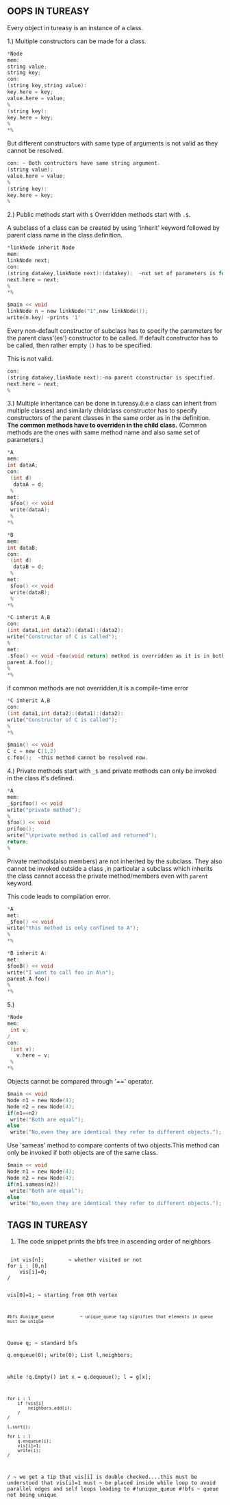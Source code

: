 ## OOPS IN TUREASY
Every object in tureasy is an instance of a class.


1.)
Multiple constructors can be made for a class.
```c
*Node
mem:
string value;
string key;
con:
(string key,string value):
key.here = key;
value.here = value;
%
(string key):
key.here = key;
%
*%
```
But different constructors with same type of arguments is not valid as they cannot be resolved.
```c
con: ~ Both contructors have same string argument.
(string value): 
value.here = value;
%
(string key):
key.here = key;
%
```
2.)
Public methods start with `$`
Overridden methods start with `.$`.

A subclass of a class can be created by using 'inherit' keyword followed by parent class name  in the class definition.

```c
*linkNode inherit Node
mem:
linkNode next;
con: 
(string datakey,linkNode next):(datakey):  ~nxt set of parameters is for the parentclass constructor.
next.here = next;
%
*%

$main << void
linkNode n = new linkNode("1",new linkNode());
write(n.key) ~prints '1'
```
Every non-default constructor of subclass has to specify the parameters for the parent class'(es') constructor to be called. If default constructor has to be called, then rather empty  `()` has to be specified.

This is not valid.
```c
con:  
(string datakey,linkNode next):~no parent cconstructor is specified.
next.here = next;
%
```

3.)
Multiple inheritance can be done in tureasy.(i.e a class can inherit from multiple classes) and similarly childclass constructor has to specify constructors of the parent classes in the same order as in the definition.
**The common methods have to overriden in the child class.**
(Common methods are the ones with same method name and also same set of parameters.)
```c
*A
mem:
int dataA;
con:
 (int d)
  dataA = d;
 %
met:
 $foo() << void
 write(dataA);
 %
*%

*B
mem:
int dataB;
con:
 (int d)
  dataB = d;
 %
met:
 $foo() << void
 write(dataB);
 %
*%

*C inherit A,B
con:
(int data1,int data2):(data1):(data2):
write("Constructor of C is called");
%
met:
.$foo() << void ~foo(void return) method is overridden as it is in both A & B;
parent.A.foo();
%
*%
```
if common methods are not overridden,it is a compile-time error
```c
*C inherit A,B
con:
(int data1,int data2):(data1):(data2):
write("Constructor of C is called");
%
*%

$main() << void
C c = new C(1,2)
c.foo();  ~this method cannot be resolved now.
```
4.)
Private methods start with `_$` and private methods can only be invoked in the class it's defined.

```c
*A
mem:
_$prifoo() << void
write("private method");
%
$foo() << void
prifoo();
write("\nprivate method is called and returned");
return;
%

```

Private methods(also members) are not inherited by the subclass.
 They also cannot be invoked outside a class ,in particular a subclass which inherits the class cannot access the private method/members even with `parent` keyword.

This code leads to compilation error.
```c
*A
met:
_$foo() << void
write("this method is only confined to A");
%
*%

*B inherit A:
met:
$fooB() << void
write("I want to call foo in A\n");
parent.A.foo()
%
*%
```
5.)
```c
*Node
mem:
 int v;
/
con:
 (int v): 
   v.here = v;
 %
*%
```

Objects cannot be compared through '==' operator.
```c
$main << void
Node n1 = new Node(4);
Node n2 = new Node(4);
if(n1==n2)
 write("Both are equal");
else
 write("No,even they are identical they refer to different objects."); 

```
Use 'sameas' method to compare contents of two objects.This method can only be invoked if both objects are of the same class.
```c
$main << void
Node n1 = new Node(4);
Node n2 = new Node(4);
if(n1.sameas(n2))
 write("Both are equal");
else
 write("No,even they are identical they refer to different objects.");
```

## TAGS IN TUREASY

1) The code snippet prints the bfs tree in ascending order of neighbors
<code>
 int vis[n];		~ whether visited or not
for i : [0,n]
	vis[i]=0;
/

vis[0]=1;	~ starting from 0th vertex

	#bfs #unique_queue			~ unique_queue tag signifies that elements in queue must be unique
Queue q;						~ standard bfs	
q.enqueue(0);
write(0);
List l,neighbors;

while !q.Empty()
	int x = q.dequeue();
	l = g[x];

	for i : l
		if !vis[i]
			neighbors.add(i);
		/
	/

	l.sort();

	for i : l
		q.enqueue(i);
		vis[i]=1;
		write(i);
	/
/							~ we get a tip that vis[i] is double checked....this must be understood that vis[i]=1 must 
										~ be placed inside while loop to avoid parallel edges and self loops leading to
	#!unique_queue	#!bfs								~ queue not being unique		

 </code>
